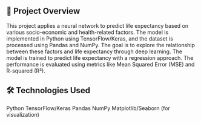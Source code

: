 
## 📌 Project Overview 

This project applies a neural network to predict life expectancy based on various socio-economic and health-related factors. 
The model is implemented in Python using TensorFlow/Keras, and the dataset is processed using Pandas and NumPy. 
The goal is to explore the relationship between these factors and life expectancy through deep learning.
The model is trained to predict life expectancy with a regression approach. The performance is evaluated using metrics like Mean Squared Error (MSE) and R-squared (R²).

## 🛠️ Technologies Used
Python
TensorFlow/Keras
Pandas
NumPy
Matplotlib/Seaborn (for visualization)
